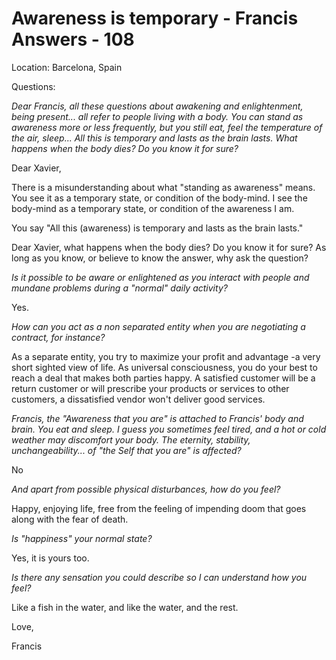 # Awareness is temporary - Francis Answers - 108

Location: Barcelona, Spain

Questions: 

_Dear Francis, all these questions about awakening and enlightenment, being present... all refer to people living with a body. You can stand as awareness more or less frequently, but you still eat, feel the temperature of the air, sleep... All this is temporary and lasts as the brain lasts. What happens when the body dies? Do you know it for sure?_

Dear Xavier,

There is a misunderstanding about what "standing as awareness" means. You see it as a temporary state, or condition of the body-mind. I see the body-mind as a temporary state, or condition of the awareness I am.

You say "All this (awareness) is temporary and lasts as the brain lasts."

Dear Xavier, what happens when the body dies? Do you know it for sure? As long as you know, or believe to know the answer, why ask the question?

_Is it possible to be aware or enlightened as you interact with people and mundane problems during a "normal" daily activity?_

Yes.

_How can you act as a non separated entity when you are negotiating a contract, for instance?_

As a separate entity, you try to maximize your profit and advantage -a very short sighted view of life. As universal consciousness, you do your best to reach a deal that makes both parties happy. A satisfied customer will be a return customer or will prescribe your products or services to other customers, a dissatisfied vendor won't deliver good services.

_Francis, the "Awareness that you are" is attached to Francis' body and brain. You eat and sleep. I guess you sometimes feel tired, and a hot or cold weather may discomfort your body. The eternity, stability, unchangeability... of "the Self that you are" is affected?_

No

_And apart from possible physical disturbances, how do you feel?_

Happy, enjoying life, free from the feeling of impending doom that goes along with the fear of death.

_Is "happiness" your normal state?_

Yes, it is yours too.

_Is there any sensation you could describe so I can understand how you feel?_

Like a fish in the water, and like the water, and the rest.

Love,

Francis

